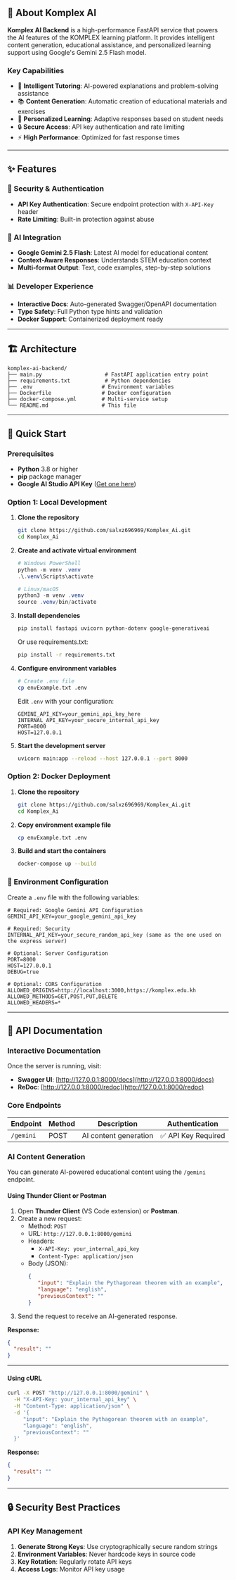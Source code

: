 ## 🌟 About Komplex AI

**Komplex AI Backend** is a high-performance FastAPI service that powers the AI features of the KOMPLEX learning platform. It provides intelligent content generation, educational assistance, and personalized learning support using Google's Gemini 2.5 Flash model.

### Key Capabilities

- 🧠 **Intelligent Tutoring**: AI-powered explanations and problem-solving assistance
- 📚 **Content Generation**: Automatic creation of educational materials and exercises  
- 🎯 **Personalized Learning**: Adaptive responses based on student needs
- 🔒 **Secure Access**: API key authentication and rate limiting
- ⚡ **High Performance**: Optimized for fast response times

---

## ✨ Features

### 🔐 Security & Authentication
- **API Key Authentication**: Secure endpoint protection with `X-API-Key` header
- **Rate Limiting**: Built-in protection against abuse

### 🤖 AI Integration
- **Google Gemini 2.5 Flash**: Latest AI model for educational content
- **Context-Aware Responses**: Understands STEM education context
- **Multi-format Output**: Text, code examples, step-by-step solutions



### 📊 Developer Experience
- **Interactive Docs**: Auto-generated Swagger/OpenAPI documentation
- **Type Safety**: Full Python type hints and validation
- **Docker Support**: Containerized deployment ready

---

## 🏗️ Architecture

```
komplex-ai-backend/
├── main.py                    # FastAPI application entry point
├── requirements.txt           # Python dependencies
├── .env                      # Environment variables
├── Dockerfile                # Docker configuration
├── docker-compose.yml        # Multi-service setup
└── README.md                 # This file
```

---

## 🚀 Quick Start

### Prerequisites

- **Python** 3.8 or higher
- **pip** package manager
- **Google AI Studio API Key** ([Get one here](https://makersuite.google.com/app/apikey))

### Option 1: Local Development

1. **Clone the repository**
   ```bash
   git clone https://github.com/salxz696969/Komplex_Ai.git
   cd Komplex_Ai
   ```

2. **Create and activate virtual environment**
   ```powershell
   # Windows PowerShell
   python -m venv .venv
   .\.venv\Scripts\activate

   # Linux/macOS
   python3 -m venv .venv
   source .venv/bin/activate
   ```

3. **Install dependencies**
   ```bash
   pip install fastapi uvicorn python-dotenv google-generativeai
   ```
   
   Or use requirements.txt:
   ```bash
   pip install -r requirements.txt
   ```

4. **Configure environment variables**
   ```bash
   # Create .env file
   cp envExample.txt .env
   ```
   
   Edit `.env` with your configuration:
   ```env
   GEMINI_API_KEY=your_gemini_api_key_here
   INTERNAL_API_KEY=your_secure_internal_api_key
   PORT=8000
   HOST=127.0.0.1
   ```

5. **Start the development server**
   ```bash
   uvicorn main:app --reload --host 127.0.0.1 --port 8000
   ```

### Option 2: Docker Deployment

1. **Clone the repository**
   ```bash
   git clone https://github.com/salxz696969/Komplex_Ai.git
   cd Komplex_Ai
   ```

2. **Copy environment example file**
   ```bash
   cp envExample.txt .env
   ```

3. **Build and start the containers**
   ```bash
   docker-compose up --build
   ```


### 🔧 Environment Configuration

Create a `.env` file with the following variables:

```env
# Required: Google Gemini API Configuration
GEMINI_API_KEY=your_google_gemini_api_key

# Required: Security
INTERNAL_API_KEY=your_secure_random_api_key (same as the one used on the express server)

# Optional: Server Configuration
PORT=8000
HOST=127.0.0.1
DEBUG=true

# Optional: CORS Configuration
ALLOWED_ORIGINS=http://localhost:3000,https://komplex.edu.kh
ALLOWED_METHODS=GET,POST,PUT,DELETE
ALLOWED_HEADERS=*
```

---

## 📡 API Documentation

### Interactive Documentation

Once the server is running, visit:
- **Swagger UI**: [http://127.0.0.1:8000/docs](http://127.0.0.1:8000/docs)
- **ReDoc**: [http://127.0.0.1:8000/redoc](http://127.0.0.1:8000/redoc)

### Core Endpoints

| Endpoint | Method | Description | Authentication |
|----------|--------|-------------|----------------|
| `/gemini` | POST | AI content generation | ✅ API Key Required |


### AI Content Generation

You can generate AI-powered educational content using the `/gemini` endpoint.

#### Using Thunder Client or Postman

1. Open **Thunder Client** (VS Code extension) or **Postman**.
2. Create a new request:
    - Method: `POST`
    - URL: `http://127.0.0.1:8000/gemini`
    - Headers:
      - `X-API-Key: your_internal_api_key`
      - `Content-Type: application/json`
    - Body (JSON):
      ```json
      {
         "input": "Explain the Pythagorean theorem with an example",
         "language": "english",
         "previousContext": ""
      }
      ```
3. Send the request to receive an AI-generated response.

**Response:**
```json
{
  "result": ""
}
```

---

#### Using cURL

```bash
curl -X POST "http://127.0.0.1:8000/gemini" \
  -H "X-API-Key: your_internal_api_key" \
  -H "Content-Type: application/json" \
  -d '{
     "input": "Explain the Pythagorean theorem with an example",
     "language": "english",
     "previousContext": ""
  }'
```



**Response:**
```json
{
  "result": ""
}
```




---
## 🔒 Security Best Practices

### API Key Management

1. **Generate Strong Keys**: Use cryptographically secure random strings
2. **Environment Variables**: Never hardcode keys in source code
3. **Key Rotation**: Regularly rotate API keys
4. **Access Logs**: Monitor API key usage

